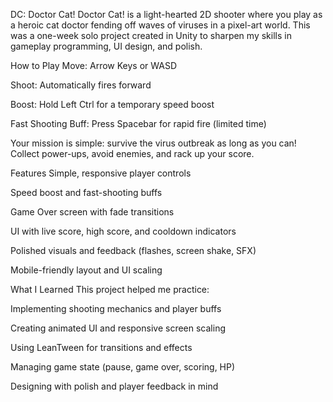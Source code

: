 DC: Doctor Cat!
Doctor Cat! is a light-hearted 2D shooter where you play as a heroic cat doctor fending off waves of viruses in a pixel-art world. This was a one-week solo project created in Unity to sharpen my skills in gameplay programming, UI design, and polish.

How to Play
Move: Arrow Keys or WASD

Shoot: Automatically fires forward

Boost: Hold Left Ctrl for a temporary speed boost

Fast Shooting Buff: Press Spacebar for rapid fire (limited time)

Your mission is simple: survive the virus outbreak as long as you can! Collect power-ups, avoid enemies, and rack up your score.

 Features
Simple, responsive player controls

Speed boost and fast-shooting buffs

Game Over screen with fade transitions

UI with live score, high score, and cooldown indicators

Polished visuals and feedback (flashes, screen shake, SFX)

Mobile-friendly layout and UI scaling

What I Learned
This project helped me practice:

Implementing shooting mechanics and player buffs

Creating animated UI and responsive screen scaling

Using LeanTween for transitions and effects

Managing game state (pause, game over, scoring, HP)

Designing with polish and player feedback in mind
